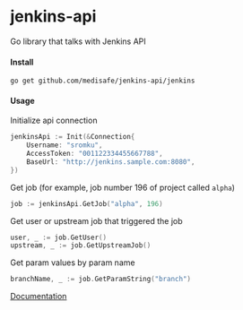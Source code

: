 # jenkins-api
Go library that talks with Jenkins API

#### Install

`go get github.com/medisafe/jenkins-api/jenkins`

#### Usage 

Initialize api connection
``` Go
jenkinsApi := Init(&Connection{
	Username: "sromku",
	AccessToken: "001122334455667788",
	BaseUrl: "http://jenkins.sample.com:8080",
})
```

Get job (for example, job number 196 of project called `alpha`)
``` Go
job := jenkinsApi.GetJob("alpha", 196)
```

Get user or upstream job that triggered the job
``` Go
user, _ := job.GetUser()
upstream, _ := job.GetUpstreamJob()
```

Get param values by param name
``` Go
branchName, _ := job.GetParamString("branch")
```

[Documentation](https://godoc.org/github.com/Medisafe/jenkins-api/jenkins)